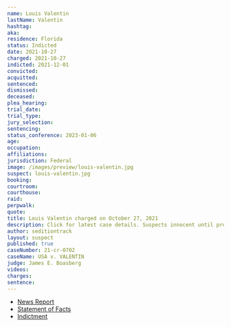 ```yaml
---
name: Louis Valentin
lastName: Valentin
hashtag:
aka:
residence: Florida
status: Indicted
date: 2021-10-27
charged: 2021-10-27
indicted: 2021-12-01
convicted:
acquitted:
sentenced:
dismissed:
deceased:
plea_hearing:
trial_date:
trial_type:
jury_selection:
sentencing:
status_conference: 2023-01-06
age:
occupation:
affiliations:
jurisdiction: Federal
image: /images/preview/louis-valentin.jpg
suspect: louis-valentin.jpg
booking:
courtroom:
courthouse:
raid:
perpwalk:
quote:
title: Louis Valentin charged on October 27, 2021
description: Click for latest case details. Suspects innocent until proven guilty.
author: seditiontrack
layout: suspect
published: true
caseNumber: 21-cr-0702
caseName: USA v. VALENTIN
judge: James E. Boasberg
videos:
charges:
sentence:
---
```

- [News Report](https://bipartisanreport.com/2021/11/12/florida-insurrectionist-who-assaulted-police-caught-charged-by-feds/)
- [Statement of Facts](https://www.justice.gov/usao-dc/case-multi-defendant/file/1458906/download)
- [Indictment](https://www.justice.gov/usao-dc/case-multi-defendant/file/1458911/download)
